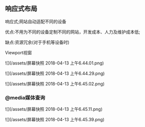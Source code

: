 ## 响应式布局

响应式;网站自动适配不同的设备

优点:不用为不同的设备定制不同的网站，开发成本、人力及维护成本低;

缺点:资源冗余\(对于手机等设备时\)

Viewport视窗

![](/assets/屏幕快照 2018-04-13 上午6.44.01.png)





![](/assets/屏幕快照 2018-04-13 上午6.44.29.png)

![](/assets/屏幕快照 2018-04-13 上午6.45.02.png)

### @media媒体查询

![](/assets/屏幕快照 2018-04-13 上午6.45.11.png)

![](/assets/屏幕快照 2018-04-13 上午6.45.39.png)



















